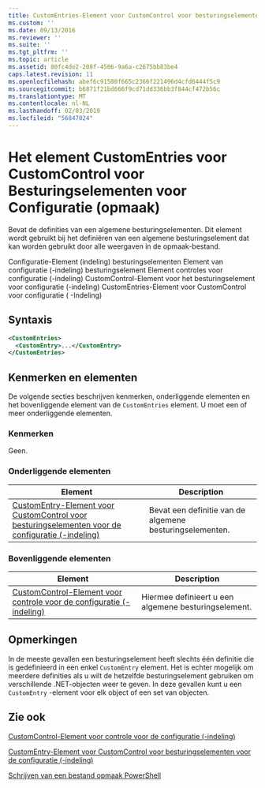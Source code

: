 ```yaml
---
title: CustomEntries-Element voor CustomControl voor besturingselementen voor de configuratie (-indeling) | Microsoft Docs
ms.custom: ''
ms.date: 09/13/2016
ms.reviewer: ''
ms.suite: ''
ms.tgt_pltfrm: ''
ms.topic: article
ms.assetid: 80fc4de2-208f-4506-9a6a-c2675bb83be4
caps.latest.revision: 11
ms.openlocfilehash: abef6c91500f665c2366f221496d4cfd6444f5c9
ms.sourcegitcommit: b6871f21bd666f9cd71dd336bb3f844cf472b56c
ms.translationtype: MT
ms.contentlocale: nl-NL
ms.lasthandoff: 02/03/2019
ms.locfileid: "56847024"
---
```

# <a name="customentries-element-for-customcontrol-for-controls-for-configuration-format"></a>Het element CustomEntries voor CustomControl voor Besturingselementen voor Configuratie (opmaak)

Bevat de definities van een algemene besturingselementen. Dit element wordt gebruikt bij het definiëren van een algemene besturingselement dat kan worden gebruikt door alle weergaven in de opmaak-bestand.

Configuratie-Element (indeling) besturingselementen Element van configuratie (-indeling) besturingselement Element controles voor configuratie (-indeling) CustomControl-Element voor het besturingselement voor configuratie (-indeling) CustomEntries-Element voor CustomControl voor configuratie ( -Indeling)

## <a name="syntax"></a>Syntaxis

```xml
<CustomEntries>
  <CustomEntry>...</CustomEntry>
</CustomEntries>

```

## <a name="attributes-and-elements"></a>Kenmerken en elementen

De volgende secties beschrijven kenmerken, onderliggende elementen en het bovenliggende element van de `CustomEntries` element. U moet een of meer onderliggende elementen.

### <a name="attributes"></a>Kenmerken

Geen.

### <a name="child-elements"></a>Onderliggende elementen

|Element|Description|
|-------------|-----------------|
|[CustomEntry-Element voor CustomControl voor besturingselementen voor de configuratie (-indeling)](./customentry-element-for-customcontrol-for-controls-for-configuration-format.md)|Bevat een definitie van de algemene besturingselementen.|

### <a name="parent-elements"></a>Bovenliggende elementen

|Element|Description|
|-------------|-----------------|
|[CustomControl-Element voor controle voor de configuratie (-indeling)](./customcontrol-element-for-control-for-controls-for-configuration-format.md)|Hiermee definieert u een algemene besturingselement.|

## <a name="remarks"></a>Opmerkingen

In de meeste gevallen een besturingselement heeft slechts één definitie die is gedefinieerd in een enkel `CustomEntry` element. Het is echter mogelijk om meerdere definities als u wilt de hetzelfde besturingselement gebruiken om verschillende .NET-objecten weer te geven. In deze gevallen kunt u een `CustomEntry` -element voor elk object of een set van objecten.

## <a name="see-also"></a>Zie ook

[CustomControl-Element voor controle voor de configuratie (-indeling)](./customcontrol-element-for-control-for-controls-for-configuration-format.md)

[CustomEntry-Element voor CustomControl voor besturingselementen voor de configuratie (-indeling)](./customentry-element-for-customcontrol-for-controls-for-configuration-format.md)

[Schrijven van een bestand opmaak PowerShell](./writing-a-powershell-formatting-file.md)
